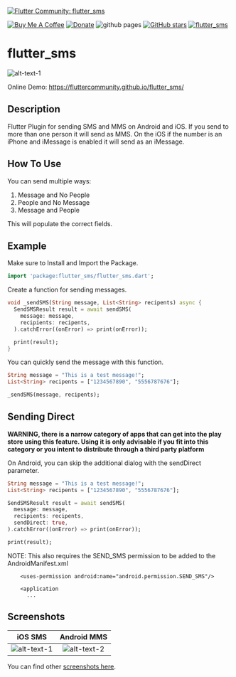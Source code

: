 [![Flutter Community: flutter_sms](https://fluttercommunity.dev/_github/header/flutter_sms)](https://github.com/fluttercommunity/community)

[![Buy Me A Coffee](https://img.shields.io/badge/Donate-Buy%20Me%20A%20Coffee-yellow.svg)](https://www.buymeacoffee.com/rodydavis)
[![Donate](https://img.shields.io/badge/Donate-PayPal-green.svg)](https://www.paypal.com/cgi-bin/webscr?cmd=_s-xclick&hosted_button_id=WSH3GVC49GNNJ)
![github pages](https://github.com/fluttercommunity/flutter_sms/workflows/github%20pages/badge.svg)
[![GitHub stars](https://img.shields.io/github/stars/fluttercommunity/flutter_sms?color=blue)](https://github.com/fluttercommunity/flutter_sms)
[![flutter_sms](https://img.shields.io/pub/v/flutter_sms.svg)](https://pub.dev/packages/flutter_sms)

# flutter_sms

![alt-text-1](https://github.com/fluttercommunity/flutter_sms/blob/master/screenshots/ios_blank.PNG)

Online Demo: https://fluttercommunity.github.io/flutter_sms/

## Description

Flutter Plugin for sending SMS and MMS on Android and iOS. If you send to more than one person it will send as MMS. On the iOS if the number is an iPhone and iMessage is enabled it will send as an iMessage.

## How To Use

You can send multiple ways:

1. Message and No People
2. People and No Message
3. Message and People

This will populate the correct fields.


## Example

Make sure to Install and Import the Package.

``` dart
import 'package:flutter_sms/flutter_sms.dart';
```

Create a function for sending messages.

``` dart
void _sendSMS(String message, List<String> recipents) async {
  SendSMSResult result = await sendSMS(
    message: message,
    recipients: recipents,
  ).catchError((onError) => print(onError));

  print(result);
}
```

You can quickly send the message with this function.

``` dart
String message = "This is a test message!";
List<String> recipents = ["1234567890", "5556787676"];

_sendSMS(message, recipents);
```


## Sending Direct

**WARNING, there is a narrow category of apps that can get into the play store
using this feature. Using it is only advisable if you fit into this category or
you intent to distribute through a third party platform**

On Android, you can skip the additional dialog with the sendDirect parameter.

``` dart
String message = "This is a test message!";
List<String> recipents = ["1234567890", "5556787676"];

SendSMSResult result = await sendSMS(
  message: message,
  recipients: recipents,
  sendDirect: true,
).catchError((onError) => print(onError));

print(result);
```

NOTE: This also requires the SEND_SMS permission to be added to the AndroidManifest.xml

```
    <uses-permission android:name="android.permission.SEND_SMS"/>
    
    <application
      ...
```


## Screenshots

iOS SMS             |  Android MMS
:-------------------------:|:-------------------------:
![alt-text-1](https://github.com/fluttercommunity/flutter_sms/blob/master/screenshots/ios_sms.PNG)  |  ![alt-text-2](https://github.com/fluttercommunity/flutter_sms/blob/master/screenshots/android_mms.png)

You can find other [screenshots here](https://github.com/fluttercommunity/flutter_sms/tree/master/screenshots).
